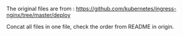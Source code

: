 The original files are from : https://github.com/kubernetes/ingress-nginx/tree/master/deploy

Concat all files in one file, check the order from README in origin. 